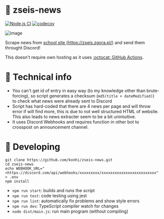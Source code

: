 # 🏫 zseis-news
[![Node.js CI](https://github.com/konhi/zseis-news/actions/workflows/main.yml/badge.svg)](https://github.com/konhi/zseis-news/actions/workflows/main.yml)
[![codecov](https://codecov.io/gh/ElektronPlus/zseis-news/branch/main/graph/badge.svg?token=NPTXGNKXY2)](https://codecov.io/gh/ElektronPlus/zseis-news)

![image](https://user-images.githubusercontent.com/61631665/133680785-7651f9b2-d674-4d72-992c-4fc3dffe6513.png)

Scrape news from [school site (https://zseis.zgora.pl/)](https://zseis.zgora.pl/) and send them throught Discord!

This doesn't require own hosting as it uses [:octocat: GitHub Actions](https://github.com/konhi/zseis-news/actions).

# 📐 Technical info
- You can't get id of entry in easy way (to my knowledge other than brute-forcing), so script generates a checksum (`md5(title + dateModified)`) to check what news were already sent to Discord
- Script has hard-coded that there are 4 news per page and will throw error if will find more, this is due to not well structured HTML of website. This also leads to news extracter seem to be a bit unintuitive.
- It uses Discord Webhooks and requires function in other bot to crosspost on announcement channel.

# 🔨 Developing
```
git clone https://github.com/konhi/zseis-news.git
cd zseis-news
echo WEBHOOK_URL="<https://discord.com/api/webhooks/xxxxxxxxx/xxxxxxxxxxxxxxxxxxxxxxxxx" > .env
npm install
```

- `npm run start`: builds and runs the script
- `npm run test`: code testing using jest
- `npm run lint`: automatically fix problems and show style errors
- `npm run dev`: TypeScript compiler watch for changes
- `node dist/main.js`: run main program (without compiling)
